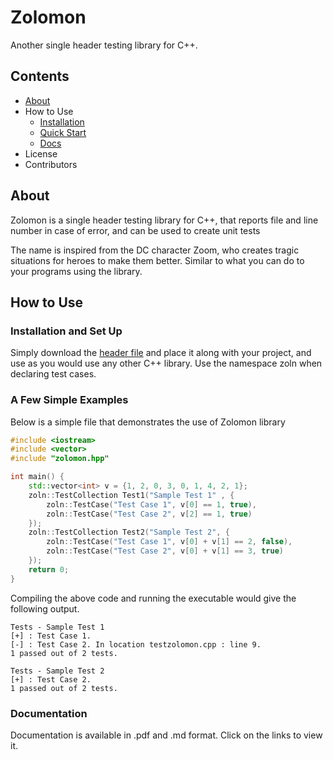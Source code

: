 # Zolomon
Another single header testing library for C++.

## Contents

- [About](#about)
- How to Use
    - [Installation](#installation-and-set-up)
    - [Quick Start](#a-few-simple-examples)
    - [Docs](#documentation)
- License
- Contributors

## About
Zolomon is  a single header testing library for C++, that reports file and line number in case of error, and can be used to create unit tests

The name is inspired from the DC character Zoom, who creates tragic situations for heroes to make them better. Similar to what you can do to your programs using the library.

## How to Use
### Installation and Set Up
Simply download the [header file](https://raw.githubusercontent.com/PK-cod3ch3mist/Zolomon/main/zolomon.hpp?token=ANHLDA6AV5SHVJRQVTHP4NTBFIGVY) and place it along with your project, and use as you would use any other C++ library. Use the namespace zoln when declaring test cases.

### A Few Simple Examples
Below is a simple file that demonstrates the use of Zolomon library
```c++
#include <iostream>
#include <vector>
#include "zolomon.hpp"

int main() {
	std::vector<int> v = {1, 2, 0, 3, 0, 1, 4, 2, 1};
	zoln::TestCollection Test1("Sample Test 1" , {
	    zoln::TestCase("Test Case 1", v[0] == 1, true),
	    zoln::TestCase("Test Case 2", v[2] == 1, true)
	});
	zoln::TestCollection Test2("Sample Test 2", {
	    zoln::TestCase("Test Case 1", v[0] + v[1] == 2, false),
	    zoln::TestCase("Test Case 2", v[0] + v[1] == 3, true)
	});
	return 0;
}
```
Compiling the above code and running the executable would give the following output.
```shell
Tests - Sample Test 1
[+] : Test Case 1. 
[-] : Test Case 2. In location testzolomon.cpp : line 9. 
1 passed out of 2 tests.

Tests - Sample Test 2
[+] : Test Case 2. 
1 passed out of 2 tests.
```

### Documentation
Documentation is available in .pdf and .md format. Click on the links to view it.